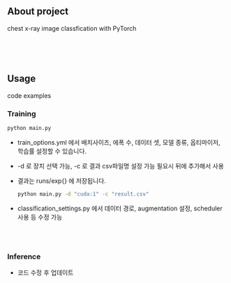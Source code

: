 ## About project

chest x-ray image classfication with PyTorch

<br><br><br>

## Usage

code examples

### Training

```sh
python main.py 
```

- train_options.yml 에서 배치사이즈, 에폭 수, 데이터 셋, 모델 종류, 옵티마이저, 학습률 설정할 수 있습니다.

- -d 로 장치 선택 가능, -c 로 결과 csv파일명 설정 가능 필요시 뒤에 추가해서 사용

- 결과는 runs/exp{} 에 저장됩니다.

  ```sh
  python main.py -d "cuda:1" -c "result.csv"
  ```

- classification_settings.py 에서 데이터 경로, augmentation 설정, scheduler 사용 등 수정 가능


<br><br>

### Inference

- 코드 수정 후 업데이트


